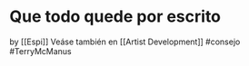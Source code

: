 # Que todo quede por escrito
by [[Espi]]
Veáse también en [[Artist Development]]
#consejo #TerryMcManus 